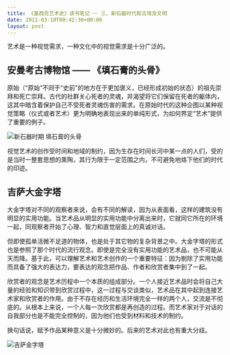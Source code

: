 ```yaml
---
title: 《基西克艺术史》读书笔记 － 三、新石器时代和古埃及文明
date: 2011-03-10T00:42:30+00:00
layout: post
---
```

艺术是一种视觉需求，一种文化中的视觉需求是十分广泛的。

## 安曼考古博物馆 —— 《填石膏的头骨》

原始（“原始”不同于“史前”的地方在于更加褒义，已经形成初始的状态）的祖先崇拜和死亡崇拜。古代的社群关心死者的灵魂，并渴望将它们保留在死者的躯体内，这其中暗含着保护自己不受死者灵魂伤害的需求。在原始时代的这种企图以某种视觉策略（仪式或者艺术）更为明确地表现出来的单纯形式，为如何界定“艺术”提供了重要的例子。
  
![新石器时期 填石膏的头骨](http://t1.gstatic.com/images?q=tbn:ANd9GcQ5GJFQTInpdAeP5mEzMCUs9u0sbzrwKrhUUZ1gdae1xcpgNlwx)

视觉艺术的创作受时间和地域的制约，因为生存在时间长河中某一点的人们，受的是当时一整套思想的熏陶，其行为限于一定范围之内，不可避免地烙下他们的时代的印迹。

## 吉萨大金字塔

大金字塔对不同的观察者来说，会有不同的解读，因为从表面看，这样的建筑没有明显的实用功能。当艺术品从明显的实用功能中分离出来时，它就同它所在的环境一起，同观察者开始了心理、智力和直觉层面上的真诚对话。
  
但即使孤单活微不足道的物体，也是处于其它物的复杂背景之中。大金字塔的形式也是参照了那个时代的流行观念。即使是完全没有实用功能的艺术品，也不可能从天而降。基于此，可以理解艺术和艺术创作的一个重要特征：因为剔除了实用功能而具备了强大的表达力，要表达的观念把作品、作者和欣赏者集中到了一起。
  
欣赏者的观念是艺术历程中一个本质的组成部分。一个人接近艺术品时会将自己大量的经验和知识带到欣赏过程中，这一过程与交谈类似，艺术品在其中起到连接艺术家和欣赏者的作用。由于不存在经历和生活环境完全一样的两个人，交流是不彻底的。从根本上来说，一个人每一次欣赏都是再创造的过程。而艺术家对于对话的自我部分也是不能完全控制的，因为他们也受到材料和技术的制约。
  
换句话说，赋予作品某种意义是十分微妙的。后来的艺术对此也有重大分歧。
  
![吉萨金字塔](http://www.caneis.com.tw/link/info/egypt_info/country-07.jpg)

